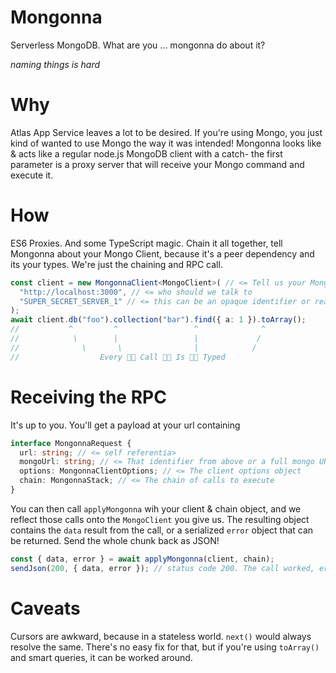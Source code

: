 # Mongonna

Serverless MongoDB. What are you ... mongonna do about it?

_naming things is hard_

# Why

Atlas App Service leaves a lot to be desired. If you're using Mongo, you just kind of wanted to use Mongo the way it was intended! Mongonna looks like & acts like a regular node.js MongoDB client with a catch- the first parameter is a proxy server that will receive your Mongo command and execute it.

# How

ES6 Proxies. And some TypeScript magic. Chain it all together, tell Mongonna about your Mongo Client, because it's a peer dependency and its your types. We're just the chaining and RPC call.

```ts
const client = new MongonnaClient<MongoClient>( // <= Tell us your MongoClient typings
  "http://localhost:3000", // <= who should we talk to
  "SUPER_SECRET_SERVER_1" // <= this can be an opaque identifier or real mongo URL
);
await client.db("foo").collection("bar").find({ a: 1 }).toArray();
//           ^         ^                 ^              ^
//            \        |                 |             /
//              \       \                |            /
//                  Every 👏🏻 Call 👏🏻 Is 👏🏻 Typed
```

# Receiving the RPC

It's up to you. You'll get a payload at your url containing

```ts
interface MongonnaRequest {
  url: string; // <= self referentia>
  mongoUrl: string; // <= That identifier from above or a full mongo URL
  options: MongonnaClientOptions; // <= The client options object
  chain: MongonnaStack; // <= The chain of calls to execute
}
```

You can then call `applyMongonna` wih your client & chain object, and we reflect those calls onto the `MongoClient` you give us. The resulting object contains the `data` result from the call, or a serialized `error` object that can be returned. Send the whole chunk back as JSON!

```ts
const { data, error } = await applyMongonna(client, chain);
sendJson(200, { data, error }); // status code 200. The call worked, errors will be rethrown locally
```

# Caveats

Cursors are awkward, because in a stateless world. `next()` would always resolve the same. There's no easy fix for that, but if you're using `toArray()` and smart queries, it can be worked around.
